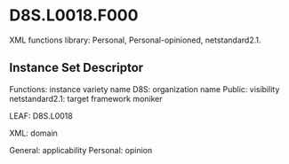 # D8S.L0018.F000
XML functions library: Personal, Personal-opinioned, netstandard2.1.


## Instance Set Descriptor

Functions: instance variety name
D8S: organization name
Public: visibility
netstandard2.1: target framework moniker

LEAF: D8S.L0018

XML: domain

General: applicability
Personal: opinion